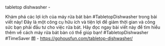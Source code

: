 tabletop dishwasher - 

Khám phá các lợi ích của máy rửa bát bàn #TabletopDishwasher trong bài viết này! Đây là một công cụ hữu ích và tiện lợi để giảm thời gian và công sức bạn phải đầu tư cho việc rửa bát. Hãy đọc ngay bài viết này để tìm hiểu thêm về cách máy rửa bát bàn có thể giúp bạn! #TabletopDishwasher #TimeSaver 朗 - https://gohousfun.com/tabletop-dishwasher/
